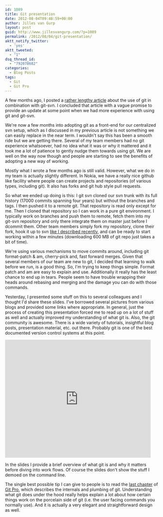 ```yaml
---
id: 1089
title: Git presentation
date: 2012-08-04T09:48:59+00:00
author: Jilles van Gurp
layout: post
guid: http://www.jillesvangurp.com/?p=1089
permalink: /2012/08/04/git-presentation/
aktt_notify_twitter:
  - 'yes'
aktt_tweeted:
  - "1"
dsq_thread_id:
  - "792078682"
categories:
  - Blog Posts
tags:
  - Git
  - Git Pro
---
```

A few months ago, I posted a [rather lengthy article](https://www.jillesvangurp.com/2012/05/27/git-svn-flow/) about the use of git in combination with git-svn. I concluded that article with a vague promise to provide an update at some point when we had more experience with using git and git-svn.

We're now a few months into adopting git as a front-end for our centralized svn setup, which as I discussed in my previous article is not something we can easily replace in the near term. I wouldn't say this has been a smooth ride but we are getting there. Several of my team members had no git experience whatsoever, had no idea what it was or why it mattered and it took me a lot of patience to gently nudge them towards using git. We are well on the way now though and people are starting to see the benefits of adopting a new way of working.

Mostly what I wrote a few months ago is still valid. However, what we do in my team is actually slightly different. In Nokia, we have a really nice github like facility where people can create projects and repositories (of various types, including git). It also has forks and git hub style pull requests.

So what we ended up doing is this: I git svn cloned our svn trunk with its full history (17000 commits spanning four years) but without the branches and tags. I then pushed it to a remote git. That repository is read only except for me. Then I cloned that repository so I can work in a pure git environment. I typically work on branches and push them to remote, fetch them into my git-svn repository and only there integrate them on master just before I dcommit them. Other team members simply fork my repository, clone their fork, hook it up to svn [like I described recently](www.jillesvangurp.com/2012/06/10/git-svn-tips/), and can be ready to start working within a few minutes (downloading 600 MB of git repo just takes a bit of time).

We're using various mechanisms to move commits around, including git format-patch & am, cherry-pick and, fast forward merges. Given that several members of our team are new to git, I decided that learning to walk before we run, is a good thing. So, I'm trying to keep things simple. Format patch and am are easy to explain and use. Additionally it really has the least chance to end up in tears. People seem to have trouble wrapping their heads around rebasing and merging and the damage you can do with those commands.

Yesterday, I presented some stuff on this to several colleagues and I thought I'd share these slides. I've borrowed several pictures from various blogs and provided some links where appropriate. In general, just the process of creating this presentation forced me to read up on a lot of stuff as well and actually improved my understanding of what git is. Also, the git community is awesome. There is a wide variety of tutorials, insightful blog posts, presentation material, etc. out there. Probably git is one of the best documented version control systems at this point.

<iframe src="https://docs.google.com/presentation/embed?id=1GJX0cwz7Hx_BXuWdi_XlVZgHcgmrY0-ESd7aso9Dg9E&start=false&loop=false&delayms=5000" frameborder="0" width="480" height="389"></iframe>

In the slides I provide a brief overview of what git is and why it matters before diving into work flows. Of course the slides don't show the stuff I demoed on the command line.

The single best possible tip I can give to people is to read the [last chapter](http://git-scm.com/book/en/Git-Internals) of [Git Pro](http://git-scm.com/book), which describes the internals and plumbing of git. Understanding what git does under the hood really helps explain a lot about how certain things work on the porcelain side of git (i.e. the user facing commands you normally use). And it is actually a very elegant and straightforward design as well.